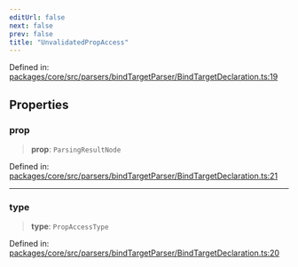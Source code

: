 ```yaml
---
editUrl: false
next: false
prev: false
title: "UnvalidatedPropAccess"
---
```


Defined in: [packages/core/src/parsers/bindTargetParser/BindTargetDeclaration.ts:19](https://github.com/mProjectsCode/obsidian-meta-bind-plugin/blob/6e87907d27dd07b6437b63c980b11d2bfef62599/packages/core/src/parsers/bindTargetParser/BindTargetDeclaration.ts#L19)

## Properties

### prop

> **prop**: `ParsingResultNode`

Defined in: [packages/core/src/parsers/bindTargetParser/BindTargetDeclaration.ts:21](https://github.com/mProjectsCode/obsidian-meta-bind-plugin/blob/6e87907d27dd07b6437b63c980b11d2bfef62599/packages/core/src/parsers/bindTargetParser/BindTargetDeclaration.ts#L21)

***

### type

> **type**: `PropAccessType`

Defined in: [packages/core/src/parsers/bindTargetParser/BindTargetDeclaration.ts:20](https://github.com/mProjectsCode/obsidian-meta-bind-plugin/blob/6e87907d27dd07b6437b63c980b11d2bfef62599/packages/core/src/parsers/bindTargetParser/BindTargetDeclaration.ts#L20)
